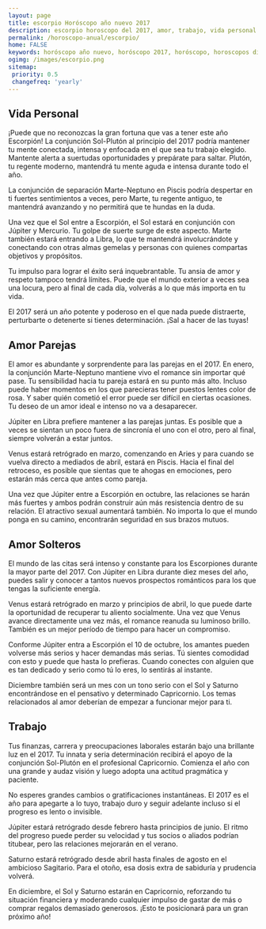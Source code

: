 ```yaml
---
layout: page
title: escorpio Horóscopo año nuevo 2017 
description: escorpio horoscopo del 2017, amor, trabajo, vida personal. Todas las predicciones para escorpio gratis. Disfruta este año nuevo.
permalink: /horoscopo-anual/escorpio/
home: FALSE
keywords: horóscopo año nuevo, horóscopo 2017, horóscopo, horoscopos diarios gratis del dia de hoy, horóscopo diario gratis,horóscopo ano nuevo 2017, horóscopo esperanza gracia, horoscopo escorpio 2017, horoscop, horóscopos gratis, horoscopo escorpio, horoscopo escorpio 2017 gratis, Tarot, Astrologia, Zodíaco, escorpio, horoscopo gratis,tarot en femenino,videncia gratuita,horoscopos gratuitos,horóscopos, astrologia,videncia gratis
ogimg: /images/escorpio.png
sitemap:
 priority: 0.5
 changefreq: 'yearly'
---
```




## Vida Personal

¡Puede que no reconozcas la gran fortuna que vas a tener este año Escorpión! La conjunción Sol-Plutón al principio del 2017 podría mantener tu mente conectada, intensa y enfocada en el que sea tu trabajo elegido. Mantente alerta a suertudas oportunidades y prepárate para saltar. Plutón, tu regente moderno, mantendrá tu mente aguda e intensa durante todo el año.

La conjunción de separación Marte-Neptuno en Piscis podría despertar en ti fuertes sentimientos a veces, pero Marte, tu regente antiguo, te mantendrá avanzando y no permitirá que te hundas en la duda.

Una vez que el Sol entre a Escorpión, el Sol estará en conjunción con Júpiter y Mercurio. Tu golpe de suerte surge de este aspecto. Marte también estará entrando a Libra, lo que te mantendrá involucrándote y conectando con otras almas gemelas y personas con quienes compartas objetivos y propósitos.

Tu impulso para lograr el éxito será inquebrantable. Tu ansia de amor y respeto tampoco tendrá límites. Puede que el mundo exterior a veces sea una locura, pero al final de cada día, volverás a lo que más importa en tu vida.

El 2017 será un año potente y poderoso en el que nada puede distraerte, perturbarte o detenerte si tienes determinación. ¡Sal a hacer de las tuyas!

## Amor Parejas

El amor es abundante y sorprendente para las parejas en el 2017. En enero, la conjunción Marte-Neptuno mantiene vivo el romance sin importar qué pase. Tu sensibilidad hacia tu pareja estará en su punto más alto. Incluso puede haber momentos en los que parecieras tener puestos lentes color de rosa. Y saber quién cometió el error puede ser difícil en ciertas ocasiones. Tu deseo de un amor ideal e intenso no va a desaparecer.

Júpiter en Libra prefiere mantener a las parejas juntas. Es posible que a veces se sientan un poco fuera de sincronía el uno con el otro, pero al final, siempre volverán a estar juntos.

Venus estará retrógrado en marzo, comenzando en Aries y para cuando se vuelva directo a mediados de abril, estará en Piscis. Hacia el final del retroceso, es posible que sientas que te ahogas en emociones, pero estarán más cerca que antes como pareja.

Una vez que Júpiter entre a Escorpión en octubre, las relaciones se harán más fuertes y ambos podrán construir aún más resistencia dentro de su relación. El atractivo sexual aumentará también. No importa lo que el mundo ponga en su camino, encontrarán seguridad en sus brazos mutuos.

## Amor Solteros

El mundo de las citas será intenso y constante para los Escorpiones durante la mayor parte del 2017. Con Júpiter en Libra durante diez meses del año, puedes salir y conocer a tantos nuevos prospectos románticos para los que tengas la suficiente energía.

Venus estará retrógrado en marzo y principios de abril, lo que puede darte la oportunidad de recuperar tu aliento socialmente. Una vez que Venus avance directamente una vez más, el romance reanuda su luminoso brillo. También es un mejor período de tiempo para hacer un compromiso.

Conforme Júpiter entra a Escorpión el 10 de octubre, los amantes pueden volverse más serios y hacer demandas más serias. Tú sientes comodidad con esto y puede que hasta lo prefieras. Cuando conectes con alguien que es tan dedicado y serio como tú lo eres, lo sentirás al instante.

Diciembre también será un mes con un tono serio con el Sol y Saturno encontrándose en el pensativo y determinado Capricornio. Los temas relacionados al amor deberían de empezar a funcionar mejor para ti.

## Trabajo

Tus finanzas, carrera y preocupaciones laborales estarán bajo una brillante luz en el 2017. Tu innata y seria determinación recibirá el apoyo de la conjunción Sol-Plutón en el profesional Capricornio. Comienza el año con una grande y audaz visión y luego adopta una actitud pragmática y paciente.

No esperes grandes cambios o gratificaciones instantáneas. El 2017 es el año para apegarte a lo tuyo, trabajo duro y seguir adelante incluso si el progreso es lento o invisible.

Júpiter estará retrógrado desde febrero hasta principios de junio. El ritmo del progreso puede perder su velocidad y tus socios o aliados podrían titubear, pero las relaciones mejorarán en el verano.

Saturno estará retrógrado desde abril hasta finales de agosto en el ambicioso Sagitario. Para el otoño, esa dosis extra de sabiduría y prudencia volverá.

En diciembre, el Sol y Saturno estarán en Capricornio, reforzando tu situación financiera y moderando cualquier impulso de gastar de más o comprar regalos demasiado generosos. ¡Esto te posicionará para un gran próximo año!
